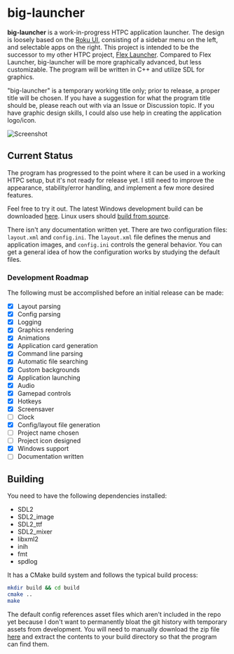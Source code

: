 # big-launcher
**big-launcher** is a work-in-progress HTPC application launcher. The design is loosely based on the [Roku UI](https://www.techhive.com/wp-content/uploads/2022/01/rokuui-100899030-orig.jpg), consisting of a sidebar menu on the left, and selectable apps on the right. This project is intended to be the successor to my other HTPC project, [Flex Launcher](https://github.com/complexlogic/flex-launcher). Compared to Flex Launcher, big-launcher will be more graphically advanced, but less customizable. The program will be written in C++ and utilize SDL for graphics.

"big-launcher" is a temporary working title only; prior to release, a proper title will be chosen. If you have a suggestion for what the program title should be, please reach out with via an Issue or Discussion topic. If you have graphic design skills, I could also use help in creating the application logo/icon.

![Screenshot](https://user-images.githubusercontent.com/95071366/210119196-7925ff34-cec6-4d5f-b580-ef59990e83a2.png)

## Current Status
The program has progressed to the point where it can be used in a working HTPC setup, but it's not ready for release yet. I still need to improve the appearance, stability/error handling, and implement a few more desired features.

Feel free to try it out. The latest Windows development build can be downloaded [here](https://nightly.link/complexlogic/big-launcher/workflows/build/master/Windows%20build.zip). Linux users should [build from source](#building).

There isn't any documentation written yet. There are two configuration files: `layout.xml` and `config.ini`. The `layout.xml` file defines the menus and application images, and `config.ini` controls the general behavior. You can get a general idea of how the configuration works by studying the default files.

### Development Roadmap
The following must be accomplished before an initial release can be made:
- [x] Layout parsing
- [x] Config parsing
- [x] Logging
- [x] Graphics rendering
- [x] Animations
- [x] Application card generation
- [x] Command line parsing
- [x] Automatic file searching
- [x] Custom backgrounds
- [x] Application launching
- [x] Audio
- [x] Gamepad controls
- [x] Hotkeys
- [x] Screensaver
- [ ] Clock
- [x] Config/layout file generation
- [ ] Project name chosen
- [ ] Project icon designed
- [x] Windows support
- [ ] Documentation written

## Building
You need to have the following dependencies installed:
- SDL2
- SDL2_image
- SDL2_ttf
- SDL2_mixer
- libxml2
- inih
- fmt
- spdlog

It has a CMake build system and follows the typical build process:
```bash
mkdir build && cd build
cmake ..
make
```

The default config references asset files which aren't included in the repo yet because I don't want to permanently bloat the git history with temporary assets from development. You will need to manually download the zip file [here](https://github.com/complexlogic/big-launcher/files/10326572/assets.zip) and extract the contents to your build directory so that the program can find them.
